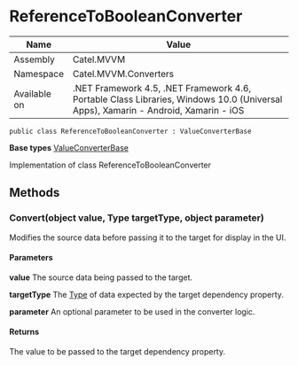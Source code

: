 

# ReferenceToBooleanConverter

Name|Value
---|---
Assembly|Catel.MVVM
Namespace|Catel.MVVM.Converters
Available on|.NET Framework 4.5, .NET Framework 4.6, Portable Class Libraries, Windows 10.0 (Universal Apps), Xamarin - Android, Xamarin - iOS

```
public class ReferenceToBooleanConverter : ValueConverterBase
```

**Base types**
[ValueConverterBase](/Catel.MVVM\Catel\MVVM\Converters\ValueConverterBase.md)


Implementation of class ReferenceToBooleanConverter



## Methods

### Convert(object value, Type targetType, object parameter)

Modifies the source data before passing it to the target for display in the UI.

#### Parameters

**value**
The source data being passed to the target.

**targetType**
The [Type](#) of data expected by the target dependency property.

**parameter**
An optional parameter to be used in the converter logic.

#### Returns

The value to be passed to the target dependency property.



